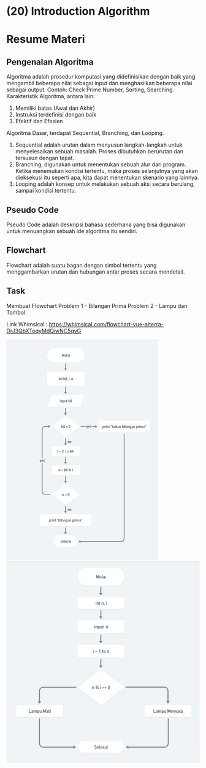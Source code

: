 # (20) Introduction Algorithm

# Resume Materi

## Pengenalan Algoritma

Algoritma adalah prosedur komputasi yang didefinisikan dengan baik yang mengambil beberapa nilai sebagai input dan menghasilkan beberapa nilai sebagai output. Contoh: Check Prime Number, Sorting, Searching.
Karakteristik Algoritma, antara lain:

1. Memiliki batas (Awal dan Akhir)
2. Instruksi terdefinisi dengan baik
3. Efektif dan Efesien

Algoritma Dasar, terdapat Sequential, Branching, dan Looping.

1. Sequential adalah urutan dalam menyusun langkah-langkah untuk menyelesaikan sebuah masalah. Proses dibutuhkan berurutan dan tersusun dengan tepat.
2. Branching, digunakan untuk menentukan sebuah alur dari program. Ketika menemukan kondisi tertentu, maka proses selanjutnya yang akan dieksekusi itu seperti apa, kita dapat menentukan skenario yang lainnya.
3. Looping adalah konsep untuk melakukan sebuah aksi secara berulang, sampai kondisi tertentu.

## Pseudo Code

Pseudo Code adalah deskripsi bahasa sederhana yang bisa digunakan untuk menuangkan sebuah ide algoritma itu sendiri.

## Flowchart

Flowchart adalah suatu bagan dengan simbol tertentu yang menggambarkan urutan dan hubungan antar proses secara mendetail.

## Task

Membuat Flowchart
Problem 1 - Bilangan Prima
Problem 2 - Lampu dan Tombol

Link Whimsical :
https://whimsical.com/flowchart-vue-alterra-DrJ3QbXToqyMdQiwNC5qvG

![bilangan-prima](screenshots/bilangan-prima.png)
![tombol-menyala](screenshots/tombol-menyala.png)
